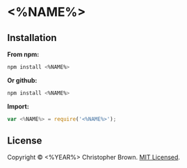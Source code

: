 # <%NAME%>

## Installation

**From npm:**

```sh
npm install <%NAME%>
```

**Or github:**

```sh
npm install <%NAME%>
```

**Import:**

```js
var <%NAME%> = require('<%NAME%>');
```


## License

Copyright © <%YEAR%> Christopher Brown. [MIT Licensed](LICENSE).
